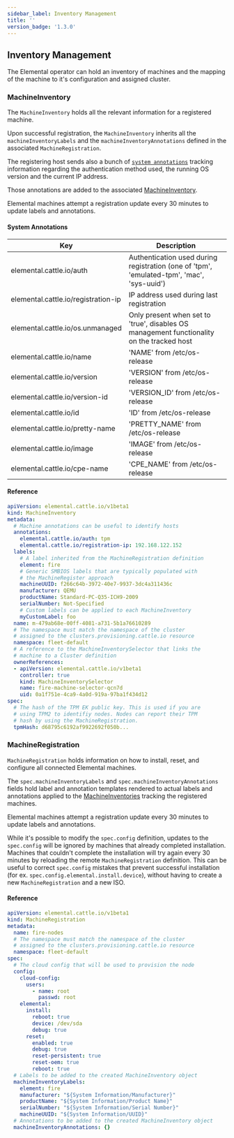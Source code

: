 ```yaml
---
sidebar_label: Inventory Management
title: ''
version_badge: '1.3.0'
---
```


<head>
  <link rel="canonical" href="https://elemental.docs.rancher.com/inventory-management"/>
</head>

## Inventory Management

The Elemental operator can hold an inventory of machines and
the mapping of the machine to it's configuration and assigned cluster.

### MachineInventory

The `MachineInventory` holds all the relevant information for a registered machine.  

Upon successful registration, the `MachineInventory` inherits all the `machineInventoryLabels`
and the `machineInventoryAnnotations` defined in the associated `MachineRegistration`.

The registering host sends also a bunch of [`system annotations`](#system-annotations) tracking information regarding the authentication
method used, the running OS version and the current IP address.

Those annotations are added to the associated [MachineInventory](machineinventory-reference.md).

Elemental machines attempt a registration update every 30 minutes to update labels and annotations.

#### System Annotations
| Key                                         | Description                                                                                |
|---------------------------------------------|--------------------------------------------------------------------------------------------|
| elemental.cattle.io/auth                    | Authentication used during registration (one of 'tpm', 'emulated-tpm', 'mac', 'sys-uuid')  |
| elemental.cattle.io/registration-ip         | IP address used during last registration                                                   |
| elemental.cattle.io/os.unmanaged            | Only present when set to 'true', disables OS management functionality on the tracked host  |
| elemental.cattle.io/name                    | 'NAME' from /etc/os-release                                                                |
| elemental.cattle.io/version                 | 'VERSION' from /etc/os-release                                                             |
| elemental.cattle.io/version-id              | 'VERSION_ID' from /etc/os-release                                                          |
| elemental.cattle.io/id                      | 'ID' from /etc/os-release                                                                  |
| elemental.cattle.io/pretty-name             | 'PRETTY_NAME' from /etc/os-release                                                         |
| elemental.cattle.io/image                   | 'IMAGE' from /etc/os-release                                                               |
| elemental.cattle.io/cpe-name                | 'CPE_NAME' from /etc/os-release                                                            |

#### Reference

```yaml
apiVersion: elemental.cattle.io/v1beta1
kind: MachineInventory
metadata:
  # Machine annotations can be useful to identify hosts
  annotations:
    elemental.cattle.io/auth: tpm
    elemental.cattle.io/registration-ip: 192.168.122.152
  labels:
    # A label inherited from the MachineRegistration definition
    element: fire
    # Generic SMBIOS labels that are typically populated with
    # the MachineRegister approach
    machineUUID: f266c64b-3972-40e7-9937-3dc4a311436c
    manufacturer: QEMU
    productName: Standard-PC-Q35-ICH9-2009
    serialNumber: Not-Specified
    # Custom labels can be applied to each MachineInventory
    myCustomLabel: foo 
  name: m-479ab68e-00ff-4081-a731-5b1a76610289
  # The namespace must match the namespace of the cluster
  # assigned to the clusters.provisioning.cattle.io resource
  namespace: fleet-default
  # A reference to the MachineInventorySelector that links the 
  # machine to a Cluster definition
  ownerReferences:
  - apiVersion: elemental.cattle.io/v1beta1
    controller: true
    kind: MachineInventorySelector
    name: fire-machine-selector-qcn7d
    uid: 0a1f751e-4ca9-4a0d-919a-97ba1f434d12
spec:
  # The hash of the TPM EK public key. This is used if you are
  # using TPM2 to identifiy nodes. Nodes can report their TPM
  # hash by using the MachineRegistration.
  tpmHash: d68795c6192af9922692f050b...
```

### MachineRegistration

`MachineRegistration` holds information on how to install, reset, and configure all connected Elemental machines.  

The `spec.machineInventoryLabels` and `spec.machineInventoryAnnotations` fields hold label and annotation templates
rendered to actual labels and annotations applied to the [MachineInventories](machineinventory-reference.md) tracking
the registered machines.

Elemental machines attempt a registration update every 30 minutes to update labels and annotations.

While it's possible to modify the `spec.config` definition, updates to the `spec.config` will be ignored by machines that already completed installation.
Machines that couldn't complete the installation will try again every 30 minutes by reloading the remote `MachineRegistration` definition.
This can be useful to correct `spec.config` mistakes that prevent successful installation (for ex. `spec.config.elemental.install.device`), without having to create a new `MachineRegistration` and a new ISO.

#### Reference

```yaml
apiVersion: elemental.cattle.io/v1beta1
kind: MachineRegistration
metadata:
  name: fire-nodes
  # The namespace must match the namespace of the cluster
  # assigned to the clusters.provisioning.cattle.io resource
  namespace: fleet-default
spec:
  # The cloud config that will be used to provision the node
  config:
    cloud-config:
      users:
        - name: root
          passwd: root
    elemental:
      install:
        reboot: true
        device: /dev/sda
        debug: true
      reset:
        enabled: true
        debug: true
        reset-persistent: true
        reset-oem: true
        reboot: true
  # Labels to be added to the created MachineInventory object
  machineInventoryLabels:
    element: fire
    manufacturer: "${System Information/Manufacturer}"
    productName: "${System Information/Product Name}"
    serialNumber: "${System Information/Serial Number}"
    machineUUID: "${System Information/UUID}"
  # Annotations to be added to the created MachineInventory object
  machineInventoryAnnotations: {}
```
